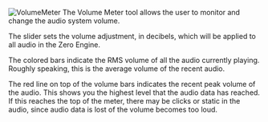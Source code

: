 ![VolumeMeter](https://media.githubusercontent.com/media/zeroengineteam/ZeroFiles/master/doc_files/46352.png) The Volume Meter tool allows the user to monitor and change the audio system volume. 

The slider sets the volume adjustment, in decibels, which will be applied to all audio in the Zero Engine. 

The colored bars indicate the RMS volume of all the audio currently playing. Roughly speaking, this is the average volume of the recent audio.

The red line on top of the volume bars indicates the recent peak volume of the audio. This shows you the highest level that the audio data has reached. If this reaches the top of the meter, there may be clicks or static in the audio, since audio data is lost of the volume becomes too loud. 

 